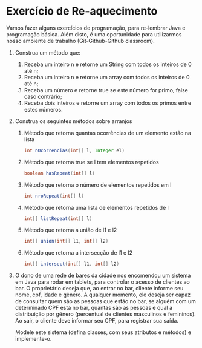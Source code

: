 # Exercício de Re-aquecimento

Vamos fazer alguns exercícios de programação, para re-lembrar Java
e programação básica. Além disto, é uma oportunidade para utilizarmos
nosso ambiente de trabalho (Git-Github-Github classroom).


1. Construa um método que:
   1. Receba um inteiro n e retorne um String com
   todos os inteiros de 0 até n;
   1. Receba um inteiro n e retorne um array com
   todos os inteiros de 0 até n;
   1. Receba um número e retorne true se este
   número for primo, false caso contrário;
   1. Receba dois inteiros e retorne um array com
   todos os primos entre estes números.
1. Construa os seguintes métodos sobre arranjos
   1. Método que retorna quantas ocorrências de um elemento estão na
   lista
         ```java
         int nOcorrencias(int[] l, Integer el)
         ```
   1. Método que retorna true se l tem elementos repetidos
         ```java
         boolean hasRepeat(int[] l)
         ```
   1. Método que retorna o número de elementos repetidos em l
         ```java
         int nroRepeat(int[] l)
         ```
   1. Método que retorna uma lista de elementos repetidos de l
         ```java
         int[] listRepeat(int[] l)
         ```
   1. Método que retorna a união de l1 e l2
         ```java
         int[] union(int[] l1, int[] l2)
         ```
   1. Método que retorna a intersecção de l1 e l2
         ```java
         int[] intersect(int[] l1, int[] l2)
         ```

 1. O dono de uma rede de bares da cidade nos encomendou um sistema em Java para rodar em
   tablets, para controlar o acesso de clientes ao bar. O proprietário deseja que, ao entrar no bar, cliente
   informe seu nome, cpf, idade e gênero. A qualquer momento, ele deseja ser capaz de consultar quem
   são as pessoas que estão no bar, se alguém com um determinado CPF está no bar, quantas são as
   pessoas e qual a distribuição por gênero (percentual de clientes masculinos e femininos). Ao
   sair, o cliente deve informar seu CPF, para registrar sua saída.

    Modele este sistema (defina classes, com seus atributos e métodos) e implemente-o.
